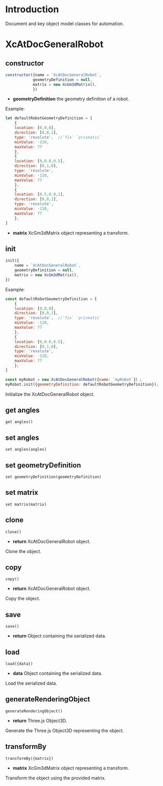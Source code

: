 # Introduction

Document and key object model classes for automation.

# XcAtDocGeneralRobot

## constructor

```javascript
constructor({name = `XcAtDocGeneralRobot`,
            geometryDefinition = null,  
            matrix = new XcGm3dMatrix(),
            })
```

* **geometryDefinition** the geometry definition of a robot.

Example:
``` javascript
let defaultRobotGeometryDefinition = [
    {
    location: [0,0,0],
    direction: [0,0,1],
    type: 'revolute',  //`fix` `prismatic`
    minValue: -110,
    maxValue: 77
    },
    {
    location: [0,0.0,0.5],
    direction: [0,1,0],
    type: 'revolute',
    minValue: -110,
    maxValue: 77
    },
    {
    location: [0.5,0.0,1],
    direction: [0,0,1],
    type: 'revolute',
    minValue: -110,
    maxValue: 77
    },
]
```

* **matrix** XcGm3dMatrix object representing a transform.

## init

```javascript
init({
    name = `XcAtDocGeneralRobot`,
    geometryDefinition = null,
    matrix = new XcGm3dMatrix(),
})
```

Example:
``` javascript
const defaultRobotGeometryDefinition = [
    {
    location: [0,0,0],
    direction: [0,0,1],
    type: 'revolute',  //`fix` `prismatic`
    minValue: -110,
    maxValue: 77
    },
    {
    location: [0,0.0,0.5],
    direction: [0,1,0],
    type: 'revolute',
    minValue: -110,
    maxValue: 77
    },
]

const myRobot = new XcAtDocGeneralRobot({name: `myRobot`}）;
myRobot.init({geometryDefinition: defaultRobotGeometryDefinition}); 
```

Initialize the XcAtDocGeneralRobot object.

## get angles

`get angles()`

## set angles

`set angles(angles)`

## set geometryDefinition

`set geometryDefinition(geometryDefinition)`

## set matrix

`set matrix(matrix)`

## clone

`clone()`

* **return** XcAtDocGeneralRobot object.

Clone the object.

## copy

`copy()`

* **return** XcAtDocGeneralRobot object.

Copy the object.

## save

`save()`

* **return** Object containing the serialized data.

## load

`load({data})`

* **data** Object containing the serialized data.

Load the serialized data.

## generateRenderingObject

`generateRenderingObject()`

* **return** Three.js Object3D.

Generate the Three.js Object3D representing the object.

## transformBy

`transformBy({matrix})`

* **matrix** XcGm3dMatrix object representing a transform.

Transform the object using the provided matrix.